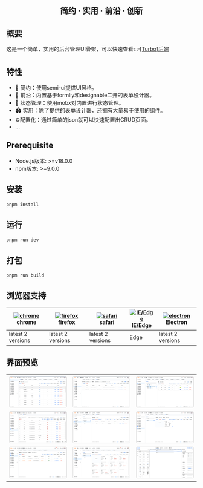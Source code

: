 <h2 align="center">简约 · 实用 · 前沿 · 创新</h2>

## 概要

这是一个简单，实用的后台管理UI骨架，可以快速查看👉[[Turbo]后端](https://github.com/ClearXs/Turbo.git)

## 特性

- 👊 简约：使用semi-ui提供UI风格。
- 💢 前沿：内置基于formliy和designable二开的表单设计器。
- 🥮 状态管理：使用mobx对内置进行状态管理。
- 🏟 实用：除了提供的表单设计器，还拥有大量易于使用的组件。
- :gear:配置化：通过简单的json就可以快速配置出CRUD页面。
- ...

## Prerequisite

- Node.js版本: >=v18.0.0
- npm版本: >=9.0.0

## 安装

```bash
pnpm install
```

## 运行

```bash
pnpm run dev
```

## 打包

```bash
pnpm run build
```

## 浏览器支持

| [<img alt="chrome" widht="24px !important" height="24px" src="https://cdnjs.cloudflare.com/ajax/libs/browser-logos/70.4.0/chrome/chrome.png" />](https://cdnjs.cloudflare.com/ajax/libs/browser-logos/70.4.0/chrome/chrome.png)<br>chrome | [<img alt="firefox" widht="24px" height="24px" src="https://cdnjs.cloudflare.com/ajax/libs/browser-logos/70.4.0/firefox/firefox.png" />](https://cdnjs.cloudflare.com/ajax/libs/browser-logos/70.4.0/firefox/firefox.png)<br>firefox | [<img alt="safari" widht="24px" height="24px" src="https://cdnjs.cloudflare.com/ajax/libs/browser-logos/70.4.0/safari/safari.png" />](https://cdnjs.cloudflare.com/ajax/libs/browser-logos/70.4.0/safari/safari.png)<br>safari | [<img alt="IE/Edge" height="24px" src="https://cdnjs.cloudflare.com/ajax/libs/browser-logos/70.4.0/edge/edge.png" />](https://cdnjs.cloudflare.com/ajax/libs/browser-logos/70.4.0/edge/edge.png)<br> IE/Edge | [<img alt="electron" height="24px" src="https://cdnjs.cloudflare.com/ajax/libs/browser-logos/70.4.0/electron/electron.png" />](https://cdnjs.cloudflare.com/ajax/libs/browser-logos/70.4.0/electron/electron.png)<br>Electron |
| ----------------------------------------------------------------------------------------------------------------------------------------------------------------------------------------------------------------------------------------- | ------------------------------------------------------------------------------------------------------------------------------------------------------------------------------------------------------------------------------------ | ------------------------------------------------------------------------------------------------------------------------------------------------------------------------------------------------------------------------------ | ------------------------------------------------------------------------------------------------------------------------------------------------------------------------------------------------------------ | ----------------------------------------------------------------------------------------------------------------------------------------------------------------------------------------------------------------------------- |
| latest 2 versions                                                                                                                                                                                                                         | latest 2 versions                                                                                                                                                                                                                    | latest 2 versions                                                                                                                                                                                                              | Edge                                                                                                                                                                                                         | latest 2 versions                                                                                                                                                                                                             |

## 界面预览

<table>
    <tr>
        <td><img class="img-fluid" tag=1 src="./images/preview1.png" alt="preview1"/></td>
        <td><img class="img-fluid" tag=2 src="./images/preview2.png" alt="preview2"/></td>
        <td><img class="img-fluid" tag=3 src="./images/preview3.png" alt="preview3"/></td>
    </tr>
    <tr>
        <td><img class="img-fluid" tag=4 src="./images/preview4.png" alt="preview4"/></td>
        <td><img class="img-fluid" tag=5 src="./images/preview5.png" alt="preview5"/></td>
        <td><img class="img-fluid" tag=6 src="./images/preview6.png" alt="preview6"/></td>
    </tr>
    <tr>
        <td><img class="img-fluid" tag=7 src="./images/preview7.png" alt="preview7"/></td>
        <td><img class="img-fluid" tag=8 src="./images/preview8.png" alt="preview8"/></td>
        <td><img class="img-fluid" tag=9 src="./images/preview9.png" alt="preview9"/></td>
    </tr>
</table>
